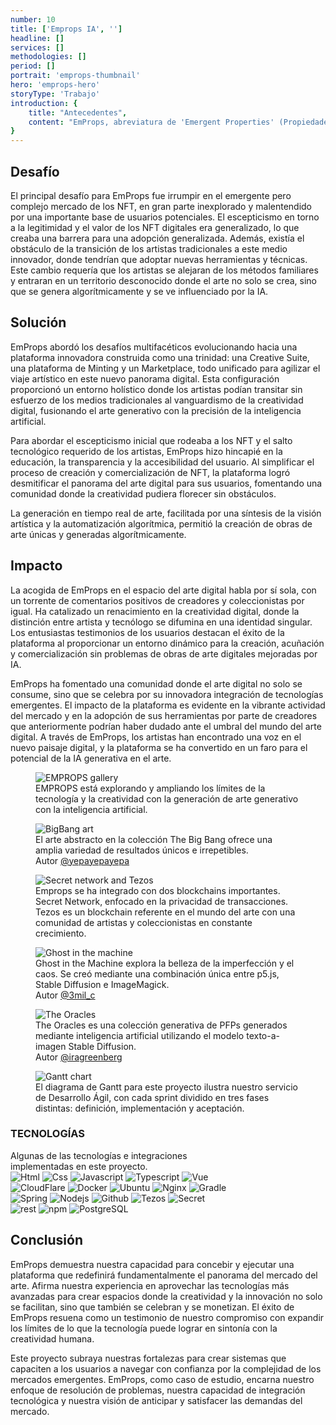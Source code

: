 ```yaml
---
number: 10
title: ['Emprops IA', '']
headline: []
services: []
methodologies: []
period: []
portrait: 'emprops-thumbnail'
hero: 'emprops-hero'
storyType: 'Trabajo'
introduction: {
    title: "Antecedentes",
    content: "EmProps, abreviatura de 'Emergent Properties' (Propiedades Emergentes), creada por Logic Kernel, marca la confluencia del arte generativo con la IA en el ámbito digital. Como una plataforma pionera de Inteligencia Artificial Generativa descentralizada, capitaliza el novedoso concepto de los NFT para redefinir la propiedad digital y el arte. Nacida de tres años de desarrollo web3 especializado, EmProps ofrece a los creadores un conjunto sólido de herramientas para escalar sus emprendimientos digitales, encarnando el viaje transformador del arte en la era de la tecnología blockchain."
}
---
```


<div>
    <h2>Desafío</h2>
    <p>El principal desafío para EmProps fue irrumpir en el emergente pero complejo mercado de los NFT, en gran parte inexplorado y malentendido por una importante base de usuarios potenciales. El escepticismo en torno a la legitimidad y el valor de los NFT digitales era generalizado, lo que creaba una barrera para una adopción generalizada. Además, existía el obstáculo de la transición de los artistas tradicionales a este medio innovador, donde tendrían que adoptar nuevas herramientas y técnicas. Este cambio requería que los artistas se alejaran de los métodos familiares y entraran en un territorio desconocido donde el arte no solo se crea, sino que se genera algorítmicamente y se ve influenciado por la IA.</p>
</div>
<div>
    <h2>Solución</h2>
    <p>EmProps abordó los desafíos multifacéticos evolucionando hacia una plataforma innovadora construida como una trinidad: una Creative Suite, una plataforma de Minting y un Marketplace, todo unificado para agilizar el viaje artístico en este nuevo panorama digital. Esta configuración proporcionó un entorno holístico donde los artistas podían transitar sin esfuerzo de los medios tradicionales al vanguardismo de la creatividad digital, fusionando el arte generativo con la precisión de la inteligencia artificial.</p>
    <p>Para abordar el escepticismo inicial que rodeaba a los NFT y el salto tecnológico requerido de los artistas, EmProps hizo hincapié en la educación, la transparencia y la accesibilidad del usuario. Al simplificar el proceso de creación y comercialización de NFT, la plataforma logró desmitificar el panorama del arte digital para sus usuarios, fomentando una comunidad donde la creatividad pudiera florecer sin obstáculos.</p>
    <p>La generación en tiempo real de arte, facilitada por una síntesis de la visión artística y la automatización algorítmica, permitió la creación de obras de arte únicas y generadas algorítmicamente.</p>
</div>

<div>
    <h2>Impacto</h2>
    <p>La acogida de EmProps en el espacio del arte digital habla por sí sola, con un torrente de comentarios positivos de creadores y coleccionistas por igual. Ha catalizado un renacimiento en la creatividad digital, donde la distinción entre artista y tecnólogo se difumina en una identidad singular. Los entusiastas testimonios de los usuarios destacan el éxito de la plataforma al proporcionar un entorno dinámico para la creación, acuñación y comercialización sin problemas de obras de arte digitales mejoradas por IA.</p>
    <p>EmProps ha fomentado una comunidad donde el arte digital no solo se consume, sino que se celebra por su innovadora integración de tecnologías emergentes. El impacto de la plataforma es evidente en la vibrante actividad del mercado y en la adopción de sus herramientas por parte de creadores que anteriormente podrían haber dudado ante el umbral del mundo del arte digital. A través de EmProps, los artistas han encontrado una voz en el nuevo paisaje digital, y la plataforma se ha convertido en un faro para el potencial de la IA generativa en el arte.</p>
</div>
<div>
    <figure>
        <img loading="lazy" src="/work/emprops-figure1.jpg" alt="EMPROPS gallery"/>
        <figcaption class="story_story__mainContent__caption__IQRnS">EMPROPS está explorando y ampliando los límites de la tecnología y la creatividad con la generación de arte generativo con la inteligencia artificial.</figcaption>
    </figure>    
</div>

<div>
    <figure>
        <img loading="lazy" src="/work/emprops-figure2.jpg" alt="BigBang art"/>
        <figcaption class="story_story__mainContent__caption__IQRnS">El arte abstracto en la colección The Big Bang ofrece una amplia variedad de resultados únicos e irrepetibles.<br/>Autor <a href="https://twitter.com/yepayepayepa">@yepayepayepa</a> </figcaption>
    </figure>    
</div>

<div>
    <figure>
        <img loading="lazy" src="/work/emprops-figure3.jpg" alt="Secret network and Tezos"/>
        <figcaption class="story_story__mainContent__caption__IQRnS">Emprops se ha integrado con dos blockchains importantes. Secret Network, enfocado en la privacidad de transacciones. Tezos es un blockchain referente en el mundo del arte con una comunidad de artistas y coleccionistas en constante crecimiento.</figcaption>
    </figure>    
</div>

<div>
    <figure>
        <img loading="lazy" src="/work/emprops-figure4.jpg" alt="Ghost in the machine"/>
        <figcaption class="story_story__mainContent__caption__IQRnS">Ghost in the Machine explora la belleza de la imperfección y el caos. Se creó mediante una combinación única entre p5.js, Stable Diffusion e ImageMagick. <br/>
        Autor <a href="https://twitter.com/3mil_c">@3mil_c</a></figcaption>
    </figure>    
</div>
<div>
    <figure>
        <img loading="lazy" src="/work/emprops-figure5.jpg" alt="The Oracles"/>
        <figcaption class="story_story__mainContent__caption__IQRnS">The Oracles es una colección generativa de PFPs generados mediante inteligencia artificial utilizando el modelo texto-a-imagen Stable Diffusion. <br/>Autor <a href="https://twitter.com/iragreenberg">@iragreenberg</a></figcaption>
    </figure>    
</div>
<div class="story_story__mainContent__gantt__TErEp">
    <figure>
        <img loading="lazy" src="/work/project-chart-es--double.svg" alt="Gantt chart"/>
        <figcaption class="story_story__mainContent__caption__IQRnS">El diagrama de Gantt para este proyecto ilustra nuestro servicio de Desarrollo Ágil, con cada sprint dividido en tres fases distintas: definición, implementación y aceptación.</figcaption>
    </figure>
</div>
<div class="story_story__mainContent__technologies__v5XXm">
    <div>
        <h3>TECNOLOGÍAS</h3>
        <span>Algunas de las tecnologías e integraciones<br/>implementadas en este proyecto.</span>
    </div>   
    <div class="story_story__mainContent__technologies__images__6NSg5">
        <div>
            <img loading="lazy" alt="Html" src="/technologies/html.svg"/>
            <img loading="lazy" alt="Css" src="/technologies/css.svg"/>
            <img loading="lazy" alt="Javascript" src="/technologies/javascript.svg"/>
            <img loading="lazy" alt="Typescript" src="/technologies/typescript.svg"/>
            <img loading="lazy" alt="Vue" src="/technologies/vue.svg"/>
        </div>
        <div>
            <img loading="lazy" alt="CloudFlare" src="/technologies/cloudflare.svg"/>
            <img loading="lazy" alt="Docker" src="/technologies/docker.svg"/>
            <img loading="lazy" alt="Ubuntu" src="/technologies/ubuntu.svg"/>
            <img loading="lazy" alt="Nginx" src="/technologies/nginx.svg"/>
            <img loading="lazy" alt="Gradle" src="/technologies/gradle.svg"/>
        </div>
        <div>
            <img loading="lazy" alt="Spring" src="/technologies/spring.svg"/>
            <img loading="lazy" alt="Nodejs" src="/technologies/nodejs.svg"/>
            <img loading="lazy" alt="Github" src="/technologies/github.svg"/>
            <img loading="lazy" alt="Tezos" src="/technologies/tezos.svg"/>
            <img loading="lazy" alt="Secret" src="/technologies/secret.svg"/>
        </div>
        <div>
            <img loading="lazy" alt="rest" src="/technologies/rest.svg" class="story_story__mainContent__technologies__images__large__KxVD1"/>
            <img loading="lazy" alt="npm" src="/technologies/npm.svg" class="story_story__mainContent__technologies__images__large__KxVD1"/>
            <img loading="lazy" alt="PostgreSQL" src="/technologies/postgresql.svg"/>
        </div>
    </div>     
</div>
<div>
    <h2>Conclusión</h2>
    <p>EmProps demuestra nuestra capacidad para concebir y ejecutar una plataforma que redefinirá fundamentalmente el panorama del mercado del arte. Afirma nuestra experiencia en aprovechar las tecnologías más avanzadas para crear espacios donde la creatividad y la innovación no solo se facilitan, sino que también se celebran y se monetizan. El éxito de EmProps resuena como un testimonio de nuestro compromiso con expandir los límites de lo que la tecnología puede lograr en sintonía con la creatividad humana.</p>
    <p>Este proyecto subraya nuestras fortalezas para crear sistemas que capaciten a los usuarios a navegar con confianza por la complejidad de los mercados emergentes. EmProps, como caso de estudio, encarna nuestro enfoque de resolución de problemas, nuestra capacidad de integración tecnológica y nuestra visión de anticipar y satisfacer las demandas del mercado.</p>
</div>